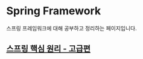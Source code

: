 # Spring Framework
스프링 프레임워크에 대해 공부하고 정리하는 페이지입니다.

## [스프링 핵심 원리 - 고급편](https://github.com/leesh5000/TIL/blob/master/Spring/%EC%8A%A4%ED%94%84%EB%A7%81%20%ED%95%B5%EC%8B%AC%20%EC%9B%90%EB%A6%AC-%EA%B3%A0%EA%B8%89%ED%8E%B8/README.md)

